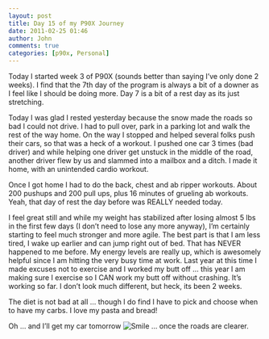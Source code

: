 ```yaml
---
layout: post
title: Day 15 of my P90X Journey
date: 2011-02-25 01:46
author: John
comments: true
categories: [p90x, Personal]
---
```

<p>Today I started week 3 of P90X (sounds better than saying I&rsquo;ve only done 2 weeks). I find that the 7th day of the program is always a bit of a downer as I feel like I should be doing more. Day 7 is a bit of a rest day as its just stretching.</p>
<p>Today I was glad I rested yesterday because the snow made the roads so bad I could not drive. I had to pull over, park in a parking lot and walk the rest of the way home. On the way I stopped and helped several folks push their cars, so that was a heck of a workout. I pushed one car 3 times (bad driver) and while helping one driver get unstuck in the middle of the road, another driver flew by us and slammed into a mailbox and a ditch. I made it home, with an unintended cardio workout.</p>
<p>Once I got home I had to do the back, chest and ab ripper workouts. About 200 pushups and 200 pull ups, plus 16 minutes of grueling ab workouts. Yeah, that day of rest the day before was REALLY needed today.</p>
<p>I feel great still and while my weight has stabilized after losing almost 5 lbs in the first few days (I don&rsquo;t need to lose any more anyway), I&rsquo;m certainly starting to feel much stronger and more agile. The best part is that I am less tired, I wake up earlier and can jump right out of bed. That has NEVER happened to me before. My energy levels are really up, which is awesomely helpful since I am hitting the very busy time at work. Last year at this time I made excuses not to exercise and I worked my butt off &hellip; this year I am making sure I exercise so I CAN work my butt off without crashing. It&rsquo;s working so far. I don&rsquo;t look much different, but heck, its been 2 weeks.</p>
<p>The diet is not bad at all &hellip; though I do find I have to pick and choose when to have my carbs. I love my pasta and bread!</p>
<p>Oh &hellip; and I&rsquo;ll get my car tomorrow <img src="/wp-content/uploads/files/media/image/Windows-Live-Writer/Day-15-of-my-P90X-Journey_13CE9/wlEmoticon-smile_2.png" alt="Smile" class="wlEmoticon wlEmoticon-smile" style="border-style: none;" /> &hellip; once the roads are clearer.</p>

